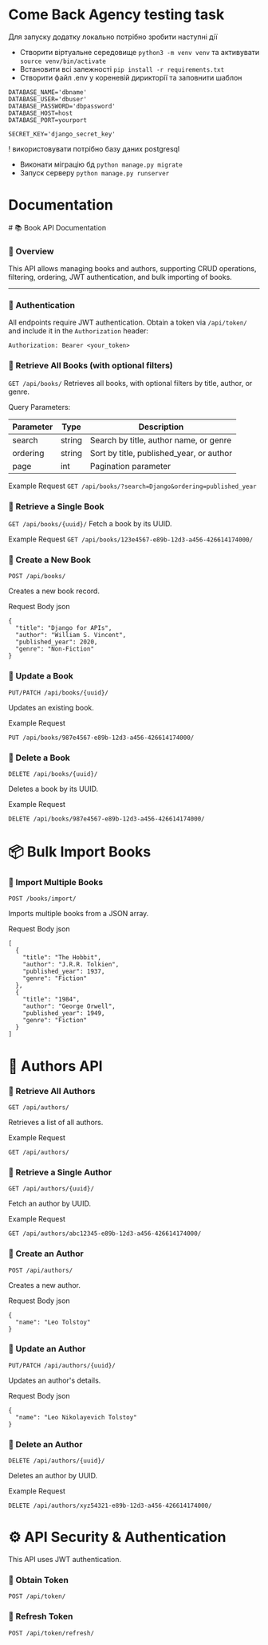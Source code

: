 <h1>Come Back Agency testing task</h1>

Для запуску додатку локально потрібно зробити наступні дії

+ Створити віртуальне середовище ```python3 -m venv venv``` та активувати ```source venv/bin/activate```
+ Встановити всі залежності ```pip install -r requirements.txt```
+ Створити файл .env у кореневій дирикторії та заповнити шаблон


```
DATABASE_NAME='dbname'
DATABASE_USER='dbuser'
DATABASE_PASSWORD='dbpassword'
DATABASE_HOST=host
DATABASE_PORT=yourport

SECRET_KEY='django_secret_key'
```
! використовувати потрібно базу даних postgresql
+ Виконати міграцію бд ```python manage.py migrate```
+ Запуск серверу ```python manage.py runserver```

<h1>Documentation</h1>
# 📚 Book API Documentation

### 📌 Overview
This API allows managing books and authors, supporting CRUD operations, filtering, ordering, JWT authentication, and bulk importing of books.

---

### 🔑 Authentication
All endpoints require JWT authentication. Obtain a token via `/api/token/` and include it in the `Authorization` header:

```http
Authorization: Bearer <your_token>
```


### 📌 Retrieve All Books (with optional filters)
```GET /api/books/```
Retrieves all books, with optional filters by title, author, or genre.

Query Parameters:

| Parameter | Type  |  Description | 
| ---      |-------|---|
| search | string |  Search by title, author name, or genre |
| ordering | string |   Sort by title, published_year, or author|   |
|   page | int |   Pagination parameter |

Example Request
```GET /api/books/?search=Django&ordering=published_year```

### 📌 Retrieve a Single Book

```GET /api/books/{uuid}/```
Fetch a book by its UUID.

Example Request
```GET /api/books/123e4567-e89b-12d3-a456-426614174000/```

### 📌 Create a New Book
```POST /api/books/```

Creates a new book record.

Request Body json
```
{
  "title": "Django for APIs",
  "author": "William S. Vincent",
  "published_year": 2020,
  "genre": "Non-Fiction"
}
```

### 📌 Update a Book
```PUT/PATCH /api/books/{uuid}/```

Updates an existing book.

Example Request

```PUT /api/books/987e4567-e89b-12d3-a456-426614174000/```

### 📌 Delete a Book
```DELETE /api/books/{uuid}/```

Deletes a book by its UUID.

Example Request

```DELETE /api/books/987e4567-e89b-12d3-a456-426614174000/```

<h1>📦 Bulk Import Books</h1>

### 📌 Import Multiple Books

```POST /books/import/```

Imports multiple books from a JSON array.

Request Body json

```
[
  {
    "title": "The Hobbit",
    "author": "J.R.R. Tolkien",
    "published_year": 1937,
    "genre": "Fiction"
  },
  {
    "title": "1984",
    "author": "George Orwell",
    "published_year": 1949,
    "genre": "Fiction"
  }
]
```

<h1>📖 Authors API</h1>

### 📌 Retrieve All Authors

```GET /api/authors/```

Retrieves a list of all authors.

Example Request

```GET /api/authors/```

### 📌 Retrieve a Single Author

```GET /api/authors/{uuid}/```

Fetch an author by UUID.

Example Request

```GET /api/authors/abc12345-e89b-12d3-a456-426614174000/```

### 📌 Create an Author

```POST /api/authors/```

Creates a new author.

Request Body json

```
{
  "name": "Leo Tolstoy"
}
```

### 📌 Update an Author

```PUT/PATCH /api/authors/{uuid}/```

Updates an author's details.

Request Body json

```
{
  "name": "Leo Nikolayevich Tolstoy"
}
```

### 📌 Delete an Author

```DELETE /api/authors/{uuid}/```

Deletes an author by UUID.

Example Request

```DELETE /api/authors/xyz54321-e89b-12d3-a456-426614174000/```

<h1>⚙️ API Security & Authentication</h1>

This API uses JWT authentication.

### 📌 Obtain Token

```POST /api/token/```

### 📌 Refresh Token
```POST /api/token/refresh/```
